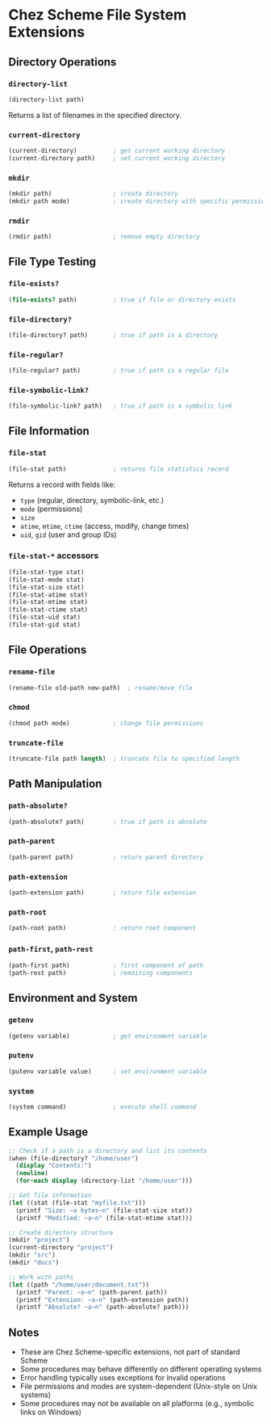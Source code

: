 # Chez Scheme File System Extensions

## Directory Operations

### `directory-list`
```scheme
(directory-list path)
```
Returns a list of filenames in the specified directory.

### `current-directory`
```scheme
(current-directory)          ; get current working directory
(current-directory path)     ; set current working directory
```

### `mkdir`
```scheme
(mkdir path)                 ; create directory
(mkdir path mode)            ; create directory with specific permissions
```

### `rmdir`
```scheme
(rmdir path)                 ; remove empty directory
```

## File Type Testing

### `file-exists?`
```scheme
(file-exists? path)          ; true if file or directory exists
```

### `file-directory?`
```scheme
(file-directory? path)       ; true if path is a directory
```

### `file-regular?`
```scheme
(file-regular? path)         ; true if path is a regular file
```

### `file-symbolic-link?`
```scheme
(file-symbolic-link? path)   ; true if path is a symbolic link
```

## File Information

### `file-stat`
```scheme
(file-stat path)             ; returns file statistics record
```
Returns a record with fields like:
- `type` (regular, directory, symbolic-link, etc.)
- `mode` (permissions)
- `size`
- `atime`, `mtime`, `ctime` (access, modify, change times)
- `uid`, `gid` (user and group IDs)

### `file-stat-*` accessors
```scheme
(file-stat-type stat)
(file-stat-mode stat)
(file-stat-size stat)
(file-stat-atime stat)
(file-stat-mtime stat)
(file-stat-ctime stat)
(file-stat-uid stat)
(file-stat-gid stat)
```

## File Operations

### `rename-file`
```scheme
(rename-file old-path new-path)  ; rename/move file
```

### `chmod`
```scheme
(chmod path mode)            ; change file permissions
```

### `truncate-file`
```scheme
(truncate-file path length)  ; truncate file to specified length
```

## Path Manipulation

### `path-absolute?`
```scheme
(path-absolute? path)        ; true if path is absolute
```

### `path-parent`
```scheme
(path-parent path)           ; return parent directory
```

### `path-extension`
```scheme
(path-extension path)        ; return file extension
```

### `path-root`
```scheme
(path-root path)             ; return root component
```

### `path-first`, `path-rest`
```scheme
(path-first path)            ; first component of path
(path-rest path)             ; remaining components
```

## Environment and System

### `getenv`
```scheme
(getenv variable)            ; get environment variable
```

### `putenv`
```scheme
(putenv variable value)      ; set environment variable
```

### `system`
```scheme
(system command)             ; execute shell command
```

## Example Usage

```scheme
;; Check if a path is a directory and list its contents
(when (file-directory? "/home/user")
  (display "Contents:")
  (newline)
  (for-each display (directory-list "/home/user")))

;; Get file information
(let ((stat (file-stat "myfile.txt")))
  (printf "Size: ~a bytes~n" (file-stat-size stat))
  (printf "Modified: ~a~n" (file-stat-mtime stat)))

;; Create directory structure
(mkdir "project")
(current-directory "project")
(mkdir "src")
(mkdir "docs")

;; Work with paths
(let ((path "/home/user/document.txt"))
  (printf "Parent: ~a~n" (path-parent path))
  (printf "Extension: ~a~n" (path-extension path))
  (printf "Absolute? ~a~n" (path-absolute? path)))
```

## Notes

- These are Chez Scheme-specific extensions, not part of standard Scheme
- Some procedures may behave differently on different operating systems
- Error handling typically uses exceptions for invalid operations
- File permissions and modes are system-dependent (Unix-style on Unix systems)
- Some procedures may not be available on all platforms (e.g., symbolic links on Windows)